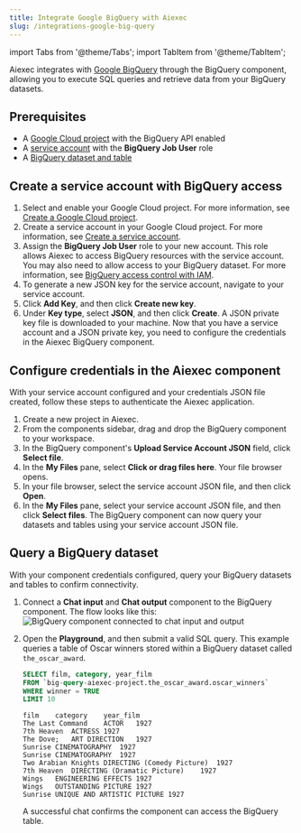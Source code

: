 ```yaml
---
title: Integrate Google BigQuery with Aiexec
slug: /integrations-google-big-query
---
```


import Tabs from '@theme/Tabs';
import TabItem from '@theme/TabItem';

Aiexec integrates with [Google BigQuery](https://cloud.google.com/bigquery) through the BigQuery component, allowing you to execute SQL queries and retrieve data from your BigQuery datasets.

## Prerequisites

* A [Google Cloud project](https://developers.google.com/workspace/guides/create-project) with the BigQuery API enabled
* A [service account](https://developers.google.com/workspace/guides/create-credentials#service-account) with the **BigQuery Job User** role
* A [BigQuery dataset and table](https://cloud.google.com/bigquery/docs/datasets-intro)

## Create a service account with BigQuery access

1. Select and enable your Google Cloud project.
For more information, see [Create a Google Cloud project](https://developers.google.com/workspace/guides/create-project).
2. Create a service account in your Google Cloud project.
For more information, see [Create a service account](https://developers.google.com/workspace/guides/create-credentials#service-account).
3. Assign the **BigQuery Job User** role to your new account.
This role allows Aiexec to access BigQuery resources with the service account.
You may also need to allow access to your BigQuery dataset.
For more information, see [BigQuery access control with IAM](https://cloud.google.com/bigquery/docs/access-control).
4. To generate a new JSON key for the service account, navigate to your service account.
5. Click **Add Key**, and then click **Create new key**.
6. Under **Key type**, select **JSON**, and then click **Create**.
A JSON private key file is downloaded to your machine.
Now that you have a service account and a JSON private key, you need to configure the credentials in the Aiexec BigQuery component.

## Configure credentials in the Aiexec component

With your service account configured and your credentials JSON file created, follow these steps to authenticate the Aiexec application.

1. Create a new project in Aiexec.
2. From the components sidebar, drag and drop the BigQuery component to your workspace.
3. In the BigQuery component's **Upload Service Account JSON** field, click **Select file**.
4. In the **My Files** pane, select **Click or drag files here**.
Your file browser opens.
5. In your file browser, select the service account JSON file, and then click **Open**.
6. In the **My Files** pane, select your service account JSON file, and then click **Select files**.
The BigQuery component can now query your datasets and tables using your service account JSON file.

## Query a BigQuery dataset

With your component credentials configured, query your BigQuery datasets and tables to confirm connectivity.

1. Connect a **Chat input** and **Chat output** component to the BigQuery component.
The flow looks like this:
![BigQuery component connected to chat input and output](/img/google/integrations-bigquery.png)
2. Open the **Playground**, and then submit a valid SQL query.
This example queries a table of Oscar winners stored within a BigQuery dataset called `the_oscar_award`.
    <Tabs>
      <TabItem value="sql query" label="SQL query" default>

    ```sql
    SELECT film, category, year_film
    FROM `big-query-aiexec-project.the_oscar_award.oscar_winners`
    WHERE winner = TRUE
    LIMIT 10
    ```

      </TabItem>
      <TabItem value="result" label="Result">

    ```text
    film	category	year_film
    The Last Command	ACTOR	1927
    7th Heaven	ACTRESS	1927
    The Dove;	ART DIRECTION	1927
    Sunrise	CINEMATOGRAPHY	1927
    Sunrise	CINEMATOGRAPHY	1927
    Two Arabian Knights	DIRECTING (Comedy Picture)	1927
    7th Heaven	DIRECTING (Dramatic Picture)	1927
    Wings	ENGINEERING EFFECTS	1927
    Wings	OUTSTANDING PICTURE	1927
    Sunrise	UNIQUE AND ARTISTIC PICTURE	1927
    ```
      </TabItem>
    </Tabs>

    A successful chat confirms the component can access the BigQuery table.

